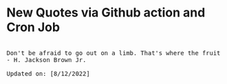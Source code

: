 # New Quotes via Github action and Cron Job

<pre>
<!-- #quote -->
Don't be afraid to go out on a limb. That's where the fruit is.
- H. Jackson Brown Jr.

Updated on: [8/12/2022]
<!-- #quoteEnd -->
</pre>
